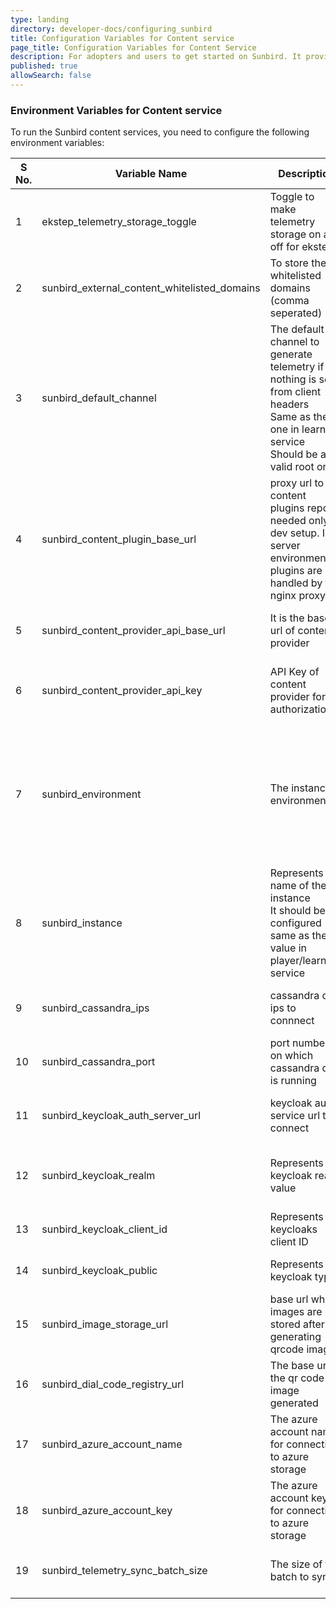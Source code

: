 ```yaml
---
type: landing
directory: developer-docs/configuring_sunbird
title: Configuration Variables for Content service 
page_title: Configuration Variables for Content Service
description: For adopters and users to get started on Sunbird. It provides the list of configuration that need to be done to customize the sunbird 
published: true
allowSearch: false
---
```


### Environment Variables for Content service
To run the Sunbird content services, you need to configure the following environment variables:
 	 
| S No. | Variable Name | Description| Purpose | Default Value |Path   |	
|---------|----------|---------|-------|-------|-------|
| 1  | ekstep_telemetry_storage_toggle | Toggle to make telemetry storage on and off for ekstep  |  It turns the telemetry off or on  | on |Sunbird-LMS |	
| 2  | sunbird_external_content_whitelisted_domains | To store the whitelisted domains (comma seperated) | It stores the white listed domains| youtube.com  |Sunbird-portal |	  
|  3 | sunbird_default_channel | The default channel to generate telemetry if nothing is sent from client headers<br/>Same as the one in learner-service<br/>Should be a valid root org | To have channel for each telemetry event generated |  |
|  4 | sunbird_content_plugin_base_url | proxy url to content plugins repo<br/>needed only in dev setup. In server environments, plugins are handled by the nginx proxy | To update plugins base url | https://qa.ekstep.in |
|  5 | sunbird_content_provider_api_base_url | It is the base url of content provider | it is used to update content provider url  | https://qa.ekstep.in/api |
|  6 | sunbird_content_provider_api_key | API Key of content provider for authorization | This value required for authorization in content provider  |  |
|  7 | sunbird_environment | The instance environment | It is used to identify the environment to send send the telemetry data with proper pdata and for other  related purposes |  |
|  8 | sunbird_instance | Represents the name of the instance<br/>It should be configured same as the value in player/learner-service | to set the name of the instance |  |
|  9 | sunbird_cassandra_ips | cassandra db ips to connnect | used to connect to cassandra db  | 127.0.0.1 |
|  10 | sunbird_cassandra_port | port number on which cassandra db is running | used to update cassandra port number | 9042 |
|  11 | sunbird_keycloak_auth_server_url | keycloak auth service url to connect | It is used to connect keycloak server | https://staging.open-sunbird.org/auth |
|  12 | sunbird_keycloak_realm | Represents the keycloak realm value | realm value of keycloak to update per installation | sunbird |
|  13 | sunbird_keycloak_client_id | Represents the keycloaks client ID  | Used to update the client ID | portal |
|  14 | sunbird_keycloak_public | Represents the keycloak type | It is the keycloak public type  | true |
|  15 | sunbird_image_storage_url | base url where images are stored after generating qrcode images | Used to edit the storage url |  |
|  16 | sunbird_dial_code_registry_url | The base url of the qr code image generated | It is used to set the base url for qr code |  |
|  17 | sunbird_azure_account_name | The azure account name for connecting to azure storage | It is used to connect azure account  |  |
|  18 | sunbird_azure_account_key | The azure account key for connecting to azure storage | The key used to connect to azure |  |
|  19 | sunbird_telemetry_sync_batch_size | The size of the batch to sync  | Used to set the size of events to be synced | 20 |
